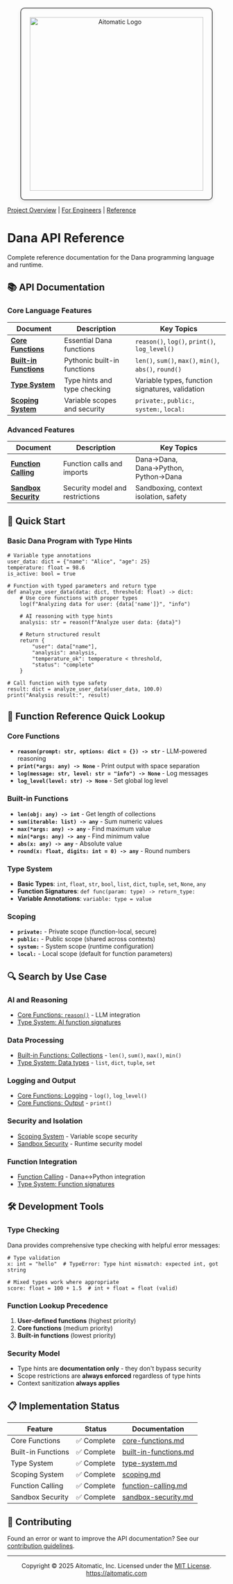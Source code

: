 <p align="center">
  <img src="https://cdn.prod.website-files.com/62a10970901ba826988ed5aa/62d942adcae82825089dabdb_aitomatic-logo-black.png" alt="Aitomatic Logo" width="400" style="border: 2px solid #666; border-radius: 10px; padding: 20px; box-shadow: 0 4px 8px rgba(0,0,0,0.1);"/>
</p>

[Project Overview](../../README.md) | [For Engineers](../README.md) | [Reference](README.md)

# Dana API Reference

Complete reference documentation for the Dana programming language and runtime.

## 📚 API Documentation

### Core Language Features

| Document | Description | Key Topics |
|----------|-------------|------------|
| **[Core Functions](core-functions.md)** | Essential Dana functions | `reason()`, `log()`, `print()`, `log_level()` |
| **[Built-in Functions](built-in-functions.md)** | Pythonic built-in functions | `len()`, `sum()`, `max()`, `min()`, `abs()`, `round()` |
| **[Type System](type-system.md)** | Type hints and type checking | Variable types, function signatures, validation |
| **[Scoping System](scoping.md)** | Variable scopes and security | `private:`, `public:`, `system:`, `local:` |

### Advanced Features

| Document | Description | Key Topics |
|----------|-------------|------------|
| **[Function Calling](function-calling.md)** | Function calls and imports | Dana→Dana, Dana→Python, Python→Dana |
| **[Sandbox Security](sandbox-security.md)** | Security model and restrictions | Sandboxing, context isolation, safety |

## 🚀 Quick Start

### Basic Dana Program with Type Hints
```dana
# Variable type annotations
user_data: dict = {"name": "Alice", "age": 25}
temperature: float = 98.6
is_active: bool = true

# Function with typed parameters and return type
def analyze_user_data(data: dict, threshold: float) -> dict:
    # Use core functions with proper types
    log(f"Analyzing data for user: {data['name']}", "info")
    
    # AI reasoning with type hints
    analysis: str = reason(f"Analyze user data: {data}")
    
    # Return structured result
    return {
        "user": data["name"],
        "analysis": analysis,
        "temperature_ok": temperature < threshold,
        "status": "complete"
    }

# Call function with type safety
result: dict = analyze_user_data(user_data, 100.0)
print("Analysis result:", result)
```

## 📖 Function Reference Quick Lookup

### Core Functions
- **`reason(prompt: str, options: dict = {}) -> str`** - LLM-powered reasoning
- **`print(*args: any) -> None`** - Print output with space separation
- **`log(message: str, level: str = "info") -> None`** - Log messages
- **`log_level(level: str) -> None`** - Set global log level

### Built-in Functions
- **`len(obj: any) -> int`** - Get length of collections
- **`sum(iterable: list) -> any`** - Sum numeric values
- **`max(*args: any) -> any`** - Find maximum value
- **`min(*args: any) -> any`** - Find minimum value
- **`abs(x: any) -> any`** - Absolute value
- **`round(x: float, digits: int = 0) -> any`** - Round numbers

### Type System
- **Basic Types**: `int`, `float`, `str`, `bool`, `list`, `dict`, `tuple`, `set`, `None`, `any`
- **Function Signatures**: `def func(param: type) -> return_type:`
- **Variable Annotations**: `variable: type = value`

### Scoping
- **`private:`** - Private scope (function-local, secure)
- **`public:`** - Public scope (shared across contexts)
- **`system:`** - System scope (runtime configuration)
- **`local:`** - Local scope (default for function parameters)

## 🔍 Search by Use Case

### AI and Reasoning
- [Core Functions: `reason()`](core-functions.md#reason) - LLM integration
- [Type System: AI function signatures](type-system.md#ai-functions)

### Data Processing
- [Built-in Functions: Collections](built-in-functions.md#collections) - `len()`, `sum()`, `max()`, `min()`
- [Type System: Data types](type-system.md#data-types) - `list`, `dict`, `tuple`, `set`

### Logging and Output
- [Core Functions: Logging](core-functions.md#logging-functions) - `log()`, `log_level()`
- [Core Functions: Output](core-functions.md#output-functions) - `print()`

### Security and Isolation
- [Scoping System](scoping.md) - Variable scope security
- [Sandbox Security](sandbox-security.md) - Runtime security model

### Function Integration
- [Function Calling](function-calling.md) - Dana↔Python integration
- [Type System: Function signatures](type-system.md#function-signatures)

## 🛠️ Development Tools

### Type Checking
Dana provides comprehensive type checking with helpful error messages:
```dana
# Type validation
x: int = "hello"  # TypeError: Type hint mismatch: expected int, got string

# Mixed types work where appropriate
score: float = 100 + 1.5  # int + float = float (valid)
```

### Function Lookup Precedence
1. **User-defined functions** (highest priority)
2. **Core functions** (medium priority) 
3. **Built-in functions** (lowest priority)

### Security Model
- Type hints are **documentation only** - they don't bypass security
- Scope restrictions are **always enforced** regardless of type hints
- Context sanitization **always applies**

## 📋 Implementation Status

| Feature | Status | Documentation |
|---------|--------|---------------|
| Core Functions | ✅ Complete | [core-functions.md](core-functions.md) |
| Built-in Functions | ✅ Complete | [built-in-functions.md](built-in-functions.md) |
| Type System | ✅ Complete | [type-system.md](type-system.md) |
| Scoping System | ✅ Complete | [scoping.md](scoping.md) |
| Function Calling | ✅ Complete | [function-calling.md](function-calling.md) |
| Sandbox Security | ✅ Complete | [sandbox-security.md](sandbox-security.md) |

## 🤝 Contributing

Found an error or want to improve the API documentation? See our [contribution guidelines](../../../for-contributors/README.md).

---

<p align="center">
Copyright © 2025 Aitomatic, Inc. Licensed under the <a href="../../../LICENSE.md">MIT License</a>.
<br/>
<a href="https://aitomatic.com">https://aitomatic.com</a>
</p> 